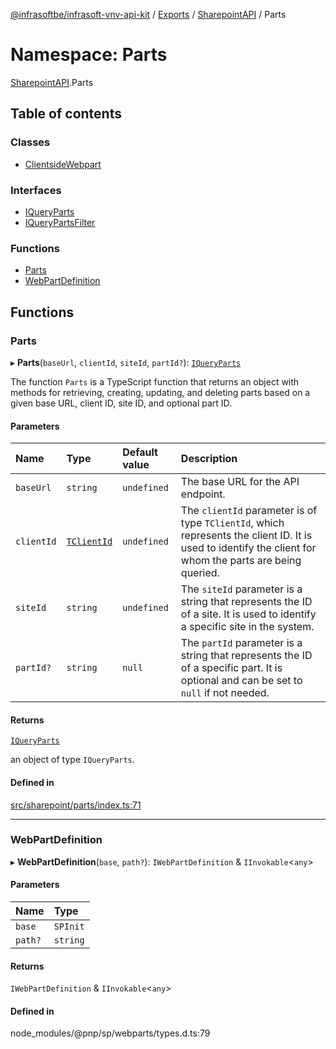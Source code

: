 [@infrasoftbe/infrasoft-vnv-api-kit](../README.md) / [Exports](../modules.md) / [SharepointAPI](SharepointAPI.md) / Parts

# Namespace: Parts

[SharepointAPI](SharepointAPI.md).Parts

## Table of contents

### Classes

- [ClientsideWebpart](../classes/SharepointAPI.Parts.ClientsideWebpart.md)

### Interfaces

- [IQueryParts](../interfaces/SharepointAPI.Parts.IQueryParts.md)
- [IQueryPartsFilter](../interfaces/SharepointAPI.Parts.IQueryPartsFilter.md)

### Functions

- [Parts](SharepointAPI.Parts.md#parts)
- [WebPartDefinition](SharepointAPI.Parts.md#webpartdefinition)

## Functions

### Parts

▸ **Parts**(`baseUrl`, `clientId`, `siteId`, `partId?`): [`IQueryParts`](../interfaces/SharepointAPI.Parts.IQueryParts.md)

The function `Parts` is a TypeScript function that returns an object with methods for retrieving,
creating, updating, and deleting parts based on a given base URL, client ID, site ID, and optional
part ID.

#### Parameters

| Name | Type | Default value | Description |
| :------ | :------ | :------ | :------ |
| `baseUrl` | `string` | `undefined` | The base URL for the API endpoint. |
| `clientId` | [`TClientId`](SharepointAPI.Sites.md#tclientid) | `undefined` | The `clientId` parameter is of type `TClientId`, which represents the client ID. It is used to identify the client for whom the parts are being queried. |
| `siteId` | `string` | `undefined` | The `siteId` parameter is a string that represents the ID of a site. It is used to identify a specific site in the system. |
| `partId?` | `string` | `null` | The `partId` parameter is a string that represents the ID of a specific part. It is optional and can be set to `null` if not needed. |

#### Returns

[`IQueryParts`](../interfaces/SharepointAPI.Parts.IQueryParts.md)

an object of type `IQueryParts`.

#### Defined in

[src/sharepoint/parts/index.ts:71](https://github.com/infrasoftbe/Infrasoft-vnv-api-kit/blob/783d42b/src/sharepoint/parts/index.ts#L71)

___

### WebPartDefinition

▸ **WebPartDefinition**(`base`, `path?`): `IWebPartDefinition` & `IInvokable`\<`any`\>

#### Parameters

| Name | Type |
| :------ | :------ |
| `base` | `SPInit` |
| `path?` | `string` |

#### Returns

`IWebPartDefinition` & `IInvokable`\<`any`\>

#### Defined in

node_modules/@pnp/sp/webparts/types.d.ts:79
